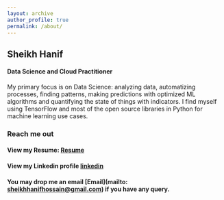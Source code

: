 ```yaml
---
layout: archive
author_profile: true
permalink: /about/
---
```


## Sheikh Hanif
#### Data Science and Cloud Practitioner 
 
My primary focus is on Data Science: analyzing data, automatizing processes, finding patterns, making predictions with optimized ML algorithms and quantifying the state of things with indicators. I find myself using TensorFlow and most of the open source libraries in Python for machine learning use cases. 


### Reach me out

#### View my Resume: [Resume](https://drive.google.com/file/d/1CyCfTLCeEcRNlBa5FruhFIe1H-OzZlo7/view?usp=sharing)
#### View my Linkedin profile [linkedin](https://www.linkedin.com/in/sheikhhanif/)  
#### You may drop me an email [Email](mailto: sheikhhanifhossain@gmail.com) if you have any query.

